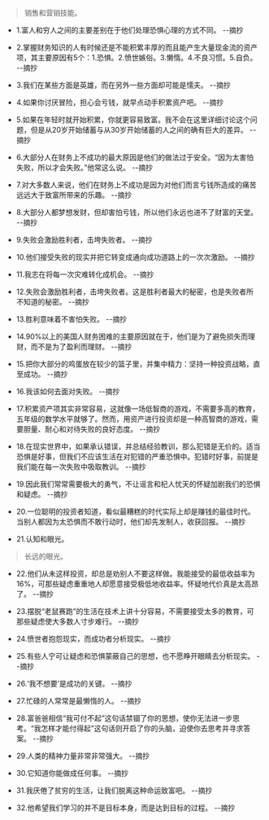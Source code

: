 >销售和营销技能。

- 1.富人和穷人之间的主要差别在于他们处理恐惧心理的方式不同。 --摘抄

- 2.掌握财务知识的人有时候还是不能积累丰厚的而且能产生大量现金流的资产项，其主要原因有5个：1.恐惧。2.愤世嫉俗。3.懒惰。4.不良习惯。5.自负。 --摘抄

- 3.我们在某些方面是英雄，而在另外一些方面却可能是懦夫。 --摘抄

- 4.如果你讨厌冒险，担心会亏钱，就早点动手积累资产吧。 --摘抄

- 5.如果在年轻时就开始积累，你就更容易致富。我不会在这里详细讨论这个问题，但是从20岁开始储蓄与从30岁开始储蓄的人之间的确有巨大的差异。 --摘抄

- 6.大部分人在财务上不成功的最大原因是他们的做法过于安全。“因为太害怕失败，所以才会失败。”他常这么说。 --摘抄

- 7.对大多数人来说，他们在财务上不成功是因为对他们而言亏钱所造成的痛苦远远大于致富所带来的乐趣。 --摘抄

- 8.大部分人都梦想发财，但却害怕亏钱，所以他们永远也进不了财富的天堂。 --摘抄

- 9.失败会激励胜利者，击垮失败者。 --摘抄

- 10.他们接受失败的现实并把它转变成通向成功道路上的一次次激励。 --摘抄

- 11.我志在将每一次灾难转化成机会。 --摘抄

- 12.失败会激励胜利者，击垮失败者。这是胜利者最大的秘密，也是失败者所不知道的秘密。 --摘抄

- 13.胜利意味着不害怕失败。 --摘抄

- 14.90%以上的美国人财务困难的主要原因就在于，他们是为了避免损失而理财，而不是为了盈利而理财。 --摘抄

- 15.把你大部分的鸡蛋放在较少的篮子里，并集中精力：坚持一种投资战略，直至成功。 --摘抄

- 16.我该如何去面对失败。 --摘抄

- 17.积累资产项其实非常容易，这就像一场低智商的游戏，不需要多高的教育，五年级的数学水平就够了。然而，用资产进行投资却是一种高智商的游戏，需要胆量、耐心和对待失败的良好态度。 --摘抄

- 18.在现实世界中，如果承认错误，并总结经验教训，那么犯错是无价的。适当恐惧是好事，但我们不应该生活在对犯错的严重恐惧中。犯错时好事，前提是我们能在每一次失败中吸取教训。 --摘抄

- 19.因此我们常常需要极大的勇气，不让谣言和杞人忧天的怀疑加剧我们的恐惧和疑虑。 --摘抄

- 20.一位聪明的投资者知道，看似最糟糕的时代实际上却是赚钱的最佳时代。当别人都因为太恐惧而不敢行动时，他们却先发制人，收获回报。 --摘抄

- 21.认知和眼光。

>长远的眼光。

- 22.他们从未这样投资，却总是劝别人不要这样做。我能接受的最低收益率为16%，可那些疑虑重重地人却愿意接受极低地收益率。怀疑地代价真是太高昂了。 --摘抄

- 23.摆脱“老鼠赛跑”的生活在技术上讲十分容易，不需要接受太多的教育，可那些疑虑使大多数人寸步难行。 --摘抄

- 24.愤世者抱怨现实，而成功者分析现实。 --摘抄

- 25.有些人宁可让疑虑和恐惧蒙蔽自己的思想，也不愿睁开眼睛去分析现实。 --摘抄

- 26.‘我不想要’是成功的关键。 --摘抄

- 27.忙碌的人常常是最懒惰的人。 --摘抄

- 28.富爸爸相信“我可付不起”这句话禁锢了你的思想，使你无法进一步思考。“我怎样才能付得起”这句话则开启了你的头脑，迫使你去思考并寻求答案。 --摘抄

- 29.人类的精神力量非常非常强大。 --摘抄

- 30.它知道你能做成任何事。 --摘抄

- 31.我厌倦了贫穷的生活，让我们脱离这种命运致富吧。 --摘抄

- 32.他希望我们学习的并不是目标本身，而是达到目标的过程。 --摘抄
